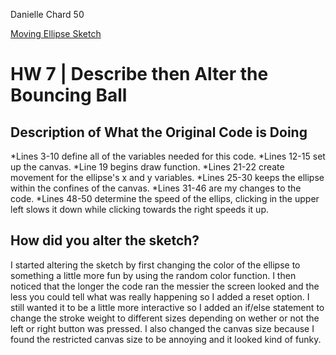 Danielle Chard 50

[Moving Ellipse Sketch](https://daniellechard.github.io/120-work/HW-7/)


# HW 7 | Describe then Alter the Bouncing Ball

## Description of What the Original Code is Doing

*Lines 3-10 define all of the variables needed for this code.
*Lines 12-15 set up the canvas.
*Line 19 begins draw function.
*Lines 21-22 create movement for the ellipse's x and y variables.
*Lines 25-30 keeps the ellipse within the confines of the canvas.
*Lines 31-46 are my changes to the code.
*Lines 48-50 determine the speed of the ellips, clicking in the upper left slows it down while clicking towards the right speeds it up.

## How did you alter the sketch?
I started altering the sketch by first changing the color of the ellipse to something a little more fun by using the random color function.
I then noticed that the longer the code ran the messier the screen looked and the less you could tell what was really happening so I added a reset option. I still wanted it to be a little more interactive so I added an if/else statement to change the stroke weight to different sizes depending on wether or not the left or right button was pressed. I also changed the canvas size because I found the restricted canvas size to be annoying and it looked kind of funky.
